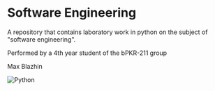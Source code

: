 # Software Engineering
A repository that contains laboratory work in python on the subject of "software engineering".

Performed by a 4th year student of the bPKR-211 group

Max Blazhin

![Python](https://img.shields.io/badge/-Built_on_Python-090909?style=for-the-badge&logo=python)

